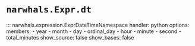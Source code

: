 # `narwhals.Expr.dt`

::: narwhals.expression.ExprDateTimeNamespace
    handler: python
    options:
      members:
        - year
        - month
        - day
        - ordinal_day
        - hour
        - minute
        - second
        - total_minutes
      show_source: false
      show_bases: false
